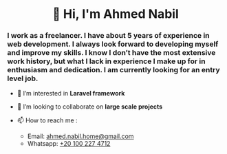 <h1 align="center">👋 Hi, I'm Ahmed Nabil</h1>

<h3>I work as a freelancer. I have about 5 years of experience in web development. I always look forward to developing myself and improve my skills. I know I don’t have the most extensive work history, but what I lack in experience I make up for in enthusiasm and dedication. I am currently looking for an entry level job.</h3>

<!--<p align="left"> <img src="https://komarev.com/ghpvc/?username=nobel-512&label=Profile%20views&color=0e75b6&style=flat" alt="thuotracy" " /> </p>-->

- 👀 I’m interested in **Laravel framework**

- 🤝 I’m looking to collaborate on **large scale projects**

- 📫 How to reach me :
  <!--- LinkedIn: https://www.linkedin.com/in/ahmed-nabil-578110258/-->
  - Email: ahmed.nabil.home@gmail.com
  - Whatsapp: <a href="https://wa.me/+201002274712" target="_blank">+20 100 227 4712</a>

<!---
nobel-512/nobel-512 is a ✨ special ✨ repository because its `README.md` (this file) appears on your GitHub profile.
You can click the Preview link to take a look at your changes.
--->
